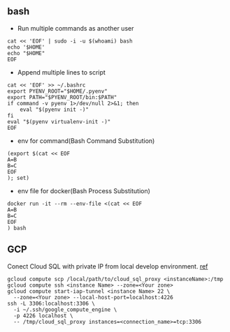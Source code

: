 ## bash
* Run multiple commands as another user
```
cat << 'EOF' | sudo -i -u $(whoami) bash
echo '$HOME'
echo "$HOME"
EOF
```

* Append multiple lines to script
```
cat << 'EOF' >> ~/.bashrc
export PYENV_ROOT="$HOME/.pyenv"
export PATH="$PYENV_ROOT/bin:$PATH"
if command -v pyenv 1>/dev/null 2>&1; then
    eval "$(pyenv init -)"
fi
eval "$(pyenv virtualenv-init -)"
EOF
```

* env for command(Bash Command Substitution)
```
(export $(cat << EOF
A=B
B=C
EOF
); set)
```

* env file for docker(Bash Process Substitution)
```
docker run -it --rm --env-file <(cat << EOF
A=B
B=C
EOF
) bash
```

## GCP
Conect Cloud SQL with private IP from local develop environment.  [ref](https://medium.com/google-cloud/cloud-sql-with-private-ip-only-the-good-the-bad-and-the-ugly-de4ac23ce98a)
```
gcloud compute scp /local/path/to/cloud_sql_proxy <instanceName>:/tmp
gcloud compute ssh <instance Name> --zone=<Your zone>
gcloud compute start-iap-tunnel <instance Name> 22 \
  --zone=<Your zone> --local-host-port=localhost:4226
ssh -L 3306:localhost:3306 \
  -i ~/.ssh/google_compute_engine \
  -p 4226 localhost \
  -- /tmp/cloud_sql_proxy instances=<connection_name>=tcp:3306
```
